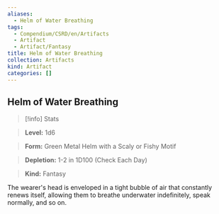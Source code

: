 ```yaml
---
aliases:
  - Helm of Water Breathing
tags:
  - Compendium/CSRD/en/Artifacts
  - Artifact
  - Artifact/Fantasy
title: Helm of Water Breathing
collection: Artifacts
kind: Artifact
categories: []
---
```

## Helm of Water Breathing    
>[!info] Stats    
> **Level:** 1d6    
> **Form:** Green Metal Helm with a Scaly or Fishy Motif    
> **Depletion:** 1-2 in 1D100 (Check Each Day)    
> **Kind:** Fantasy  
    
The wearer's head is enveloped in a tight bubble of air that constantly renews itself, allowing them to breathe underwater indefinitely, speak normally, and so on.